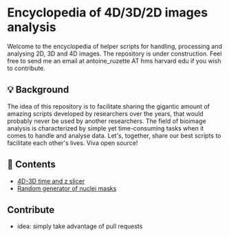 # Encyclopedia of 4D/3D/2D images analysis
Welcome to the encyclopedia of helper scripts for handling, processing and analysing 2D, 3D and 4D images. The repository is under construction. Feel free to send me an email at antoine_ruzette AT hms harvard edu if you wish to contribute. 

## 💡 Background

The idea of this repository is to facilitate sharing the gigantic amount of amazing scripts developed by researchers over the years, that would probably never be used by another researchers. The field of bioimage analysis is characterized by simple yet time-consuming tasks when it comes to handle and analyse data. Let's, together, share our best scripts to facilitate each other's lives. Viva open source!


## 🔗 Contents
* [4D-3D time and z slicer](https://github.com/antoineruzette/images-processing-made-easy/blob/main/src/4D_to_2D_slicer.ipynb)
* [Random generator of nuclei masks](https://github.com/antoineruzette/images-processing-made-easy/blob/main/src/random_nuclei_mask_generator.ipynb)

## Contribute
- idea: simply take advantage of pull requests
